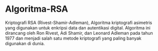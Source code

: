 # Algoritma-RSA
Kriptografi RSA (Rivest-Shamir-Adleman), Algoritma kriptografi asimetris yang digunakan untuk enkripsi data dan autentikasi digital. Algoritma ini dirancang oleh Ron Rivest, Adi Shamir, dan Leonard Adleman pada tahun 1977 dan menjadi salah satu metode kriptografi yang paling banyak digunakan di dunia.

